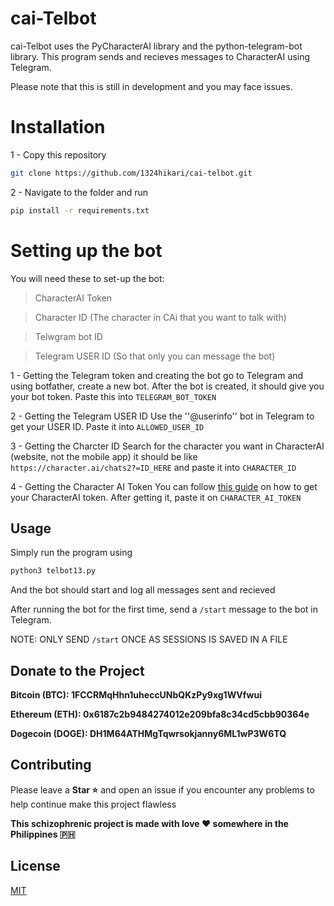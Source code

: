 # cai-Telbot

cai-Telbot uses the PyCharacterAI library and the python-telegram-bot library.
This program sends and recieves messages to CharacterAI using Telegram.

Please note that this is still in development and you may face issues.

# Installation

1 - Copy this repository
```bash
git clone https://github.com/1324hikari/cai-telbot.git
```

2 - Navigate to the folder and run 
```bash
pip install -r requirements.txt
```

# Setting up the bot

You will need these to set-up the bot:
>CharacterAI Token

>Character ID (The character in CAi that you want to talk with)

>Telwgram bot ID

>Telegram USER ID (So that only you can message the bot)

1 - Getting the Telegram token and creating the bot
go to Telegram and using botfather, create a new bot. After the bot is
created, it should give you your bot token. Paste this into ```TELEGRAM_BOT_TOKEN```

2 - Getting the Telegram USER ID
Use the ''@userinfo'' bot in Telegram to get your USER ID. Paste it
into ```ALLOWED_USER_ID```

3 - Getting the Charcter ID
Search for the character you want in CharacterAI (website, not the mobile app)
it should be like ```https://character.ai/chats2?=ID_HERE``` and paste it into
```CHARACTER_ID```

4 - Getting the Character AI Token
You can follow [this guide](https://github.com/realcoloride/node_characterai) on
how to get your CharacterAI token. After getting it, paste it on ```CHARACTER_AI_TOKEN```

## Usage

Simply run the program using 
```bash
python3 telbot13.py
```
And the bot should start and log all messages sent and recieved

After running the bot for the first time, send a ```/start``` message to the bot in Telegram.

NOTE: ONLY SEND ```/start``` ONCE AS SESSIONS IS SAVED IN A FILE

## Donate to the Project

**Bitcoin (BTC): 1FCCRMqHhn1uheccUNbQKzPy9xg1WVfwui**

**Ethereum (ETH): 0x6187c2b9484274012e209bfa8c34cd5cbb90364e**

**Dogecoin (DOGE):
DH1M64ATHMgTqwrsokjanny6ML1wP3W6TQ**

## Contributing

Please leave a **Star ⭐** and open an issue if you encounter any problems
to help continue make this project flawless


**This schizophrenic project is made with love ♥️ somewhere in the Philippines 🇵🇭**

## License

[MIT](https://choosealicense.com/licenses/mit/)
